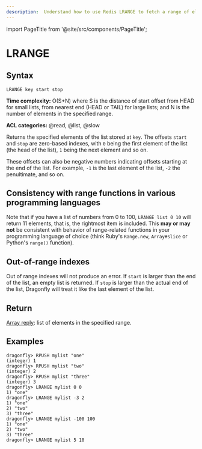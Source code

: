 ```yaml
---
description:  Understand how to use Redis LRANGE to fetch a range of elements from a list.
---
```

import PageTitle from '@site/src/components/PageTitle';

# LRANGE

<PageTitle title="Redis LRANGE Command (Documentation) | Dragonfly" />

## Syntax

    LRANGE key start stop

**Time complexity:** O(S+N) where S is the distance of start offset from HEAD for small lists, from nearest end (HEAD or TAIL) for large lists; and N is the number of elements in the specified range.

**ACL categories:** @read, @list, @slow

Returns the specified elements of the list stored at `key`.
The offsets `start` and `stop` are zero-based indexes, with `0` being the first
element of the list (the head of the list), `1` being the next element and so
on.

These offsets can also be negative numbers indicating offsets starting at the
end of the list.
For example, `-1` is the last element of the list, `-2` the penultimate, and so
on.

## Consistency with range functions in various programming languages

Note that if you have a list of numbers from 0 to 100, `LRANGE list 0 10` will
return 11 elements, that is, the rightmost item is included.
This **may or may not** be consistent with behavior of range-related functions
in your programming language of choice (think Ruby's `Range.new`, `Array#slice`
or Python's `range()` function).

## Out-of-range indexes

Out of range indexes will not produce an error.
If `start` is larger than the end of the list, an empty list is returned.
If `stop` is larger than the actual end of the list, Dragonfly will treat it like
the last element of the list.

## Return

[Array reply](https://redis.io/docs/reference/protocol-spec/#arrays): list of elements in the specified range.

## Examples

```shell
dragonfly> RPUSH mylist "one"
(integer) 1
dragonfly> RPUSH mylist "two"
(integer) 2
dragonfly> RPUSH mylist "three"
(integer) 3
dragonfly> LRANGE mylist 0 0
1) "one"
dragonfly> LRANGE mylist -3 2
1) "one"
2) "two"
3) "three"
dragonfly> LRANGE mylist -100 100
1) "one"
2) "two"
3) "three"
dragonfly> LRANGE mylist 5 10

```
